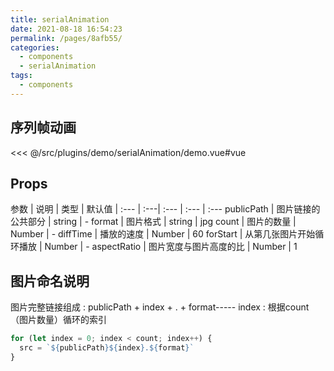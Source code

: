 ```yaml
---
title: serialAnimation
date: 2021-08-18 16:54:23
permalink: /pages/8afb55/
categories:
  - components
  - serialAnimation
tags:
  - components
---
```

## 序列帧动画

<!-- ::: demo 序列帧动画
```vue
<SerialAnimation-Index/>
```
<<< @/src/views/SerialAnimation/Index.vue
::: -->

<InitDemoBlock>
  <serialAnimation-demo/>
</InitDemoBlock>

<<< @/src/plugins/demo/serialAnimation/demo.vue#vue



## Props

参数	| 说明	| 类型	| 默认值	| 
:--- | :---| :--- | :--- | :---
publicPath | 图片链接的公共部分 | string | -
format | 图片格式 | string | jpg
count | 图片的数量 | Number | -
diffTime | 播放的速度 | Number | 60
forStart | 从第几张图片开始循环播放 | Number | -
aspectRatio | 图片宽度与图片高度的比 | Number | 1

## 图片命名说明

图片完整链接组成 : publicPath + index + . + format-----
index : 根据count（图片数量）循环的索引

```js
for (let index = 0; index < count; index++) {
  src = `${publicPath}${index}.${format}`
}
```